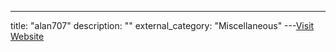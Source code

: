 ---
title: "alan707"
description: ""
external_category: "Miscellaneous"
---[Visit Website](https://github.com/alan707)

